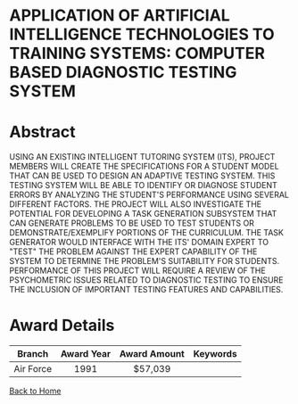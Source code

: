 
APPLICATION OF ARTIFICIAL INTELLIGENCE TECHNOLOGIES TO TRAINING SYSTEMS: COMPUTER BASED DIAGNOSTIC TESTING SYSTEM
=================================================================================================================

# Abstract


USING AN EXISTING INTELLIGENT TUTORING SYSTEM (ITS), PROJECT MEMBERS WILL CREATE THE SPECIFICATIONS FOR A STUDENT MODEL THAT CAN BE USED TO DESIGN AN ADAPTIVE TESTING SYSTEM. THIS TESTING SYSTEM WILL BE ABLE TO IDENTIFY OR DIAGNOSE STUDENT ERRORS BY ANALYZING THE STUDENT'S PERFORMANCE USING SEVERAL DIFFERENT FACTORS. THE PROJECT WILL ALSO INVESTIGATE THE POTENTIAL FOR DEVELOPING A TASK GENERATION SUBSYSTEM THAT CAN GENERATE PROBLEMS TO BE USED TO TEST STUDENTS OR DEMONSTRATE/EXEMPLIFY PORTIONS OF THE CURRICULUM. THE TASK GENERATOR WOULD INTERFACE WITH THE ITS' DOMAIN EXPERT TO "TEST" THE PROBLEM AGAINST THE EXPERT CAPABILITY OF THE SYSTEM TO DETERMINE THE PROBLEM'S SUITABILITY FOR STUDENTS. PERFORMANCE OF THIS PROJECT WILL REQUIRE A REVIEW OF THE PSYCHOMETRIC ISSUES RELATED TO DIAGNOSTIC TESTING TO ENSURE THE INCLUSION OF IMPORTANT TESTING FEATURES AND CAPABILITIES.  

# Award Details

|Branch|Award Year|Award Amount|Keywords|
| :---: | :---: | :---: | :---: |
|Air Force|1991|$57,039||
  
  


[Back to Home](https://github.com/chrischow/dod_sbir_awards/Reports/JT/#187)